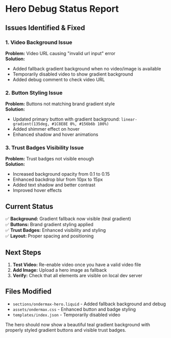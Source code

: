 # Hero Debug Status Report

## Issues Identified & Fixed

### 1. Video Background Issue

**Problem:** Video URL causing "invalid url input" error  
**Solution:**

- Added fallback gradient background when no video/image is available
- Temporarily disabled video to show gradient background
- Added debug comment to check video URL

### 2. Button Styling Issue

**Problem:** Buttons not matching brand gradient style  
**Solution:**

- Updated primary button with gradient background: `linear-gradient(135deg, #1C8E8E 0%, #156b6b 100%)`
- Added shimmer effect on hover
- Enhanced shadow and hover animations

### 3. Trust Badges Visibility Issue

**Problem:** Trust badges not visible enough  
**Solution:**

- Increased background opacity from 0.1 to 0.15
- Enhanced backdrop blur from 10px to 15px
- Added text shadow and better contrast
- Improved hover effects

## Current Status

✅ **Background:** Gradient fallback now visible (teal gradient)  
✅ **Buttons:** Brand gradient styling applied  
✅ **Trust Badges:** Enhanced visibility and styling  
✅ **Layout:** Proper spacing and positioning

## Next Steps

1. **Test Video:** Re-enable video once you have a valid video file
2. **Add Image:** Upload a hero image as fallback
3. **Verify:** Check that all elements are visible on local dev server

## Files Modified

- `sections/ondermax-hero.liquid` - Added fallback background and debug
- `assets/ondermax.css` - Enhanced button and badge styling
- `templates/index.json` - Temporarily disabled video

The hero should now show a beautiful teal gradient background with properly styled gradient buttons and visible trust badges.
